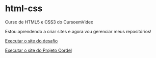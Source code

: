 # html-css
 Curso de HTML5 e CSS3 do CursoemVideo

 Estou aprendendo a criar sites e agora vou gerenciar meus repositórios!

 <a href="https://leonardobsia.github.io/html-css/desafios/dd10/">Executar o site do desafio</a>

<a href="https://leonardobsia.github.io/Projeto-Cordel/">Executar o site do Projeto Cordel</a>

 
